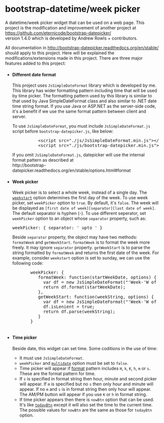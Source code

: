 # bootstrap-datetime/week picker
A datetime/week picker widget that can be used on a web page. This project is the modification and improvement of another project at
https://github.com/eternicode/bootstrap-datepicker/ <br/>version 1.4.0 which is developed by Andrew Rowls + contributors.

All documentation in http://bootstrap-datepicker.readthedocs.org/en/stable/ should apply to this project. Here will be explained
the modifications/extensions made in this project. There are three major features added to this project:
<ul>
  <li><h4>Different date format</h4>
    <p>This project uses <code>JsSimpleDateFormat</code> library which is developed by me. This library has wider formatting
       pattern including time that will be used by time picker. The formatting pattern used by this
       library is similar to that used by Java SimpleDateFormat class and also similar to .NET date time string format. If you
       use Java or ASP.NET as the server-side code, it's a benefit if we use the same format pattern between client and server.
    </p>
    <p>To use <code>JsSimpleDateFormat</code>, you must include <code>JsSimpleDateFormat.js</code> script before
       <code>bootstrap-datepicker.js</code>, like below:
       <pre>
          &lt;script src="./js/JsSimpleDateFormat.min.js"&gt;&lt;/script&gt;
          &lt;script src="./js/bootstrap-datepicker.min.js"&gt;&lt;/script&gt;</pre>
       If you omit <code>JsSimpleDateFormat.js</code>, datepicker will use the internal format pattern as described at<br/>
       http://bootstrap-datepicker.readthedocs.org/en/stable/options.html#format
    </p>
  </li>
  <li><h4>Week picker</h4>
    <p>Week picker is to select a whole week, instead of a single day. The
       <a href="http://bootstrap-datepicker.readthedocs.org/en/stable/options.html#weekstart"><code>weekstart</code></a>
       option determines the first day of the week. To use week picker, set <code>weekPicker</code> option to
       <code>true</code>. By default, it's <code>false</code>. The week will be displayed as
       <code style="white-space:nowrap">[first date of week][separator][last date of week]</code>. The default separator is
       hyphen (-). To use different seperator, set <code>weekPicker</code> option to an object whose <code>separator</code>
       property, such as:
       <pre>weekPicker: { separator: ' upto ' }</pre>
       Beside <code>separator</code> property, the object may have two methods: <code>formatWeek</code> and
       <code>getWeekStart</code>. <code>formatWeek</code> is to format the week more freely. It may ignore
       <code>separator</code> property. <code>getWeekStart</code> is to parse the string formatted by <code>formatWeek</code>
       and returns the first date of the week. For example, consider <code>weekstart</code> option is set to sunday, we can use
       the following code:
       <pre>
       weekPicker: {
          formatWeek: function(startWeekDate, options) {
            var df = new JsSimpleDateFormat("'Week-'W of MMM yyyy");
            return df.format(startWeekDate);
          },
          getWeekStart: function(weekString, options) {
            var df = new JsSimpleDateFormat("'Week-'W of MMM yyyy");
            df.isLenient = true;
            return df.parse(weekString);
          }
       }
       </pre>
    </p>
  </li>
  <li><h4>Time picker</h4>
    <p>Beside date, this widget can set time.  Some coditions in the use of time:
      <ul>
        <li>It must use <code>JsSimpleDateFormat</code>.</li>
        <li><code>weekPicker</code> and
            <a href="http://bootstrap-datepicker.readthedocs.org/en/stable/options.html#multidate"><code>multidate</code></a>
            option must be set to <code>false</code>.
        </li>
        <li>Time picker will appear if
            <a href="http://bootstrap-datepicker.readthedocs.org/en/stable/options.html#format">format</a> pattern
            includes <code>H</code>, <code>k</code>, <code>K</code>, <code>h</code>, <code>m</code> or <code>s</code>.
            These are the format pattern for time.
        </li>
        <li>If <code>s</code> is specified in format string then hour, minute and second picker will appear. If <code>m</code>
            is specified but no <code>s</code> then only hour and minute will appear. If no <code>m</code> and <code>s</code>
            is in format string then only hour will appear. The AM/PM button will appear if you use <code>K</code> or
            <code>h</code> in format string.
        </li>
        <li>If time picker appears then there is <code>nowBtn</code> option that can be used. It's like
            <a href="http://bootstrap-datepicker.readthedocs.org/en/stable/options.html#todaybtn"><code>todayBtn</code></a>
            except it will also set the time to the current time. The possible values for <code>nowBtn</code> are the same
            as those for <code>todayBtn</code> option.
        </li>
      </ul>
    </p>
  </li>
</ul>
